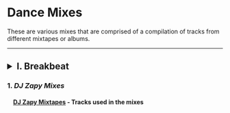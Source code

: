 # Dance Mixes

These are various mixes that are comprised of a compilation of tracks
from different mixtapes or albums.

___

## <details><summary>**I. Breakbeat** </summary>

### 1. *DJ Zapy Mixes*
#### &emsp;[DJ Zapy Mixtapes](https://github.com/Jetchan204/Jetchan204.github.io/blob/master/B04_Dance_Mixes/dj_zapy_mixtapes.txt) - Tracks used in the mixes </details>
